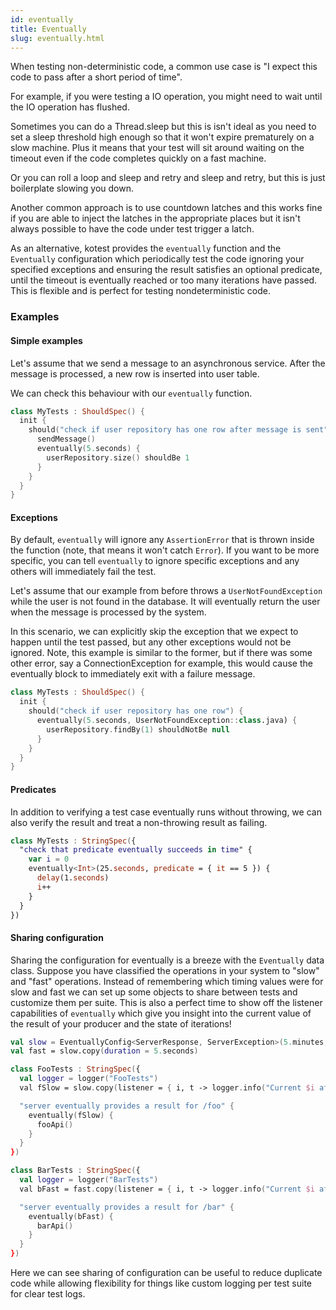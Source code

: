 ```yaml
---
id: eventually
title: Eventually
slug: eventually.html
---
```



When testing non-deterministic code, a common use case is "I expect this code to pass after a short period of time".

For example, if you were testing a IO operation, you might need to wait until the IO operation has flushed.

Sometimes you can do a Thread.sleep but this is isn't ideal as you need to set a sleep threshold high enough so that it
won't expire prematurely on a slow machine. Plus it means that your test will sit around waiting on the timeout even if
the code completes quickly on a fast machine.

Or you can roll a loop and sleep and retry and sleep and retry, but this is just boilerplate slowing you down.

Another common approach is to use countdown latches and this works fine if you are able to inject the latches in the
appropriate places but it isn't always possible to have the code under test trigger a latch.

As an alternative, kotest provides the `eventually` function and the `Eventually` configuration which periodically test
the code ignoring your specified exceptions and ensuring the result satisfies an optional predicate, until the timeout
is eventually reached or too many iterations have passed. This is flexible and is perfect for testing nondeterministic
code.


### Examples


#### Simple examples

Let's assume that we send a message to an asynchronous service.
After the message is processed, a new row is inserted into user table.

We can check this behaviour with our `eventually` function.

```kotlin
class MyTests : ShouldSpec() {
  init {
    should("check if user repository has one row after message is sent") {
      sendMessage()
      eventually(5.seconds) {
        userRepository.size() shouldBe 1
      }
    }
  }
}
```

#### Exceptions

By default, `eventually` will ignore any `AssertionError` that is thrown inside the function (note, that means it won't catch `Error`).
If you want to be more specific, you can tell `eventually` to ignore specific exceptions and any others will immediately fail the test.

Let's assume that our example from before throws a `UserNotFoundException` while the user is not found in the database.
It will eventually return the user when the message is processed by the system.

In this scenario, we can explicitly skip the exception that we expect to happen until the test passed, but any other exceptions would
not be ignored. Note, this example is similar to the former, but if there was some other error, say a ConnectionException for example, this would cause
the eventually block to immediately exit with a failure message.


```kotlin
class MyTests : ShouldSpec() {
  init {
    should("check if user repository has one row") {
      eventually(5.seconds, UserNotFoundException::class.java) {
        userRepository.findBy(1) shouldNotBe null
      }
    }
  }
}
```



#### Predicates

In addition to verifying a test case eventually runs without throwing, we can also verify the result and treat a non-throwing result as failing.

```kotlin
class MyTests : StringSpec({
  "check that predicate eventually succeeds in time" {
    var i = 0
    eventually<Int>(25.seconds, predicate = { it == 5 }) {
      delay(1.seconds)
      i++
    }
  }
})
```

#### Sharing configuration

Sharing the configuration for eventually is a breeze with the `Eventually` data class. Suppose you have classified the operations in your
system to "slow" and "fast" operations. Instead of remembering which timing values were for slow and fast we can set up some objects to share between tests
and customize them per suite. This is also a perfect time to show off the listener capabilities of `eventually` which give you insight
into the current value of the result of your producer and the state of iterations!

```kotlin
val slow = EventuallyConfig<ServerResponse, ServerException>(5.minutes, interval = 25.milliseconds.fibonacci(), exceptionClass = ServerException::class)
val fast = slow.copy(duration = 5.seconds)

class FooTests : StringSpec({
  val logger = logger("FooTests")
  val fSlow = slow.copy(listener = { i, t -> logger.info("Current $i after {${t.times} attempts")})

  "server eventually provides a result for /foo" {
    eventually(fSlow) {
      fooApi()
    }
  }
})

class BarTests : StringSpec({
  val logger = logger("BarTests")
  val bFast = fast.copy(listener = { i, t -> logger.info("Current $i after {${t.times} attempts")})

  "server eventually provides a result for /bar" {
    eventually(bFast) {
      barApi()
    }
  }
})

```

Here we can see sharing of configuration can be useful to reduce duplicate code while allowing flexibility for things like
custom logging per test suite for clear test logs.

